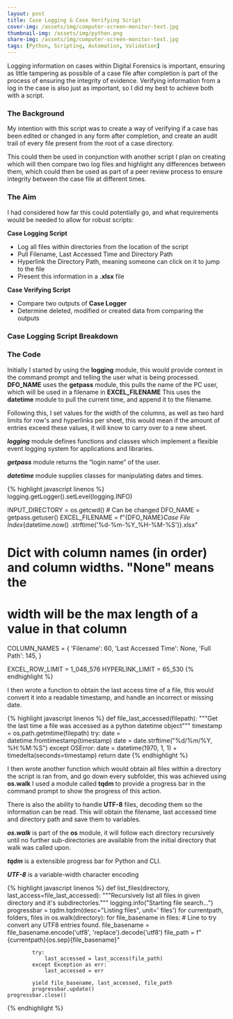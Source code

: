 ```yaml
---
layout: post
title: Case Logging & Case Verifying Script 
cover-img: /assets/img/computer-screen-monitor-text.jpg
thumbnail-img: /assets/img/python.png
share-img: /assets/img/computer-screen-monitor-text.jpg
tags: [Python, Scripting, Automation, Validation]
---
```


Logging information on cases within Digital Forensics is important, ensuring as little tampering as possible of a case file after completion is part of the process of ensuring the integrity of evidence. Verifying information from a log in the case is also just as important, so I did my best to achieve both with a script.

### The Background
My intention with this script was to create a way of verifying if a case has been edited or changed in any form after completion, and create an audit trail of every file present from the root of a case directory. 

This could then be used in conjunction with another script I plan on creating which will then compare two log files and highlight any differences between them, which could then be used as part of a peer review process to ensure integrity between the case file at different times.

### The Aim
I had considered how far this could potentially go, and what requirements would be needed to allow for robust scripts:

**Case Logging Script**
- Log all files within directories from the location of the script
- Pull Filename, Last Accessed Time and Directory Path
- Hyperlink the Directory Path, meaning someone can click on it to jump to the file
- Present this information in a **.xlsx** file

**Case Verifying Script**
- Compare two outputs of **Case Logger**
- Determine deleted, modified or created data from comparing the outputs

### Case Logging Script Breakdown


### The Code

Initially I started by using the **logging** module, this would provide context in the command prompt and telling the user what is being processed. 
**DFO_NAME** uses the **getpass** module, this pulls the name of the PC user, which will be used in a filename in **EXCEL_FILENAME**
This uses the **datetime** module to pull the current time, and append it to the filename. 

Following this, I set values for the width of the columns, as well as two hard limits for row's and hyperlinks per sheet, this would mean if the amount of entries exceed these values, it will know to carry over to a new sheet.

_**logging**_ module defines functions and classes which implement a flexible event logging system for applications and libraries. 

_**getpass**_ module returns the “login name” of the user.

_**datetime**_ module supplies classes for manipulating dates and times.

{% highlight javascript linenos %}
logging.getLogger().setLevel(logging.INFO)

INPUT_DIRECTORY = os.getcwd()  # Can be changed
DFO_NAME = getpass.getuser() 
EXCEL_FILENAME = f"{DFO_NAME}_Case File Index_{datetime.now()
.strftime('%d-%m-%Y_%H-%M-%S')}.xlsx"

# Dict with column names (in order) and column widths. "None" means the
# width will be the max length of a value in that column
COLUMN_NAMES = {
    'Filename': 60,
    'Last Accessed Time': None,
    'Full Path': 145,
}

EXCEL_ROW_LIMIT = 1_048_576
HYPERLINK_LIMIT = 65_530
{% endhighlight %}

I then wrote a function to obtain the last access time of a file, this would convert it into a readable timestamp, and handle an incorrect or missing date.

{% highlight javascript linenos %}
def file_last_accessed(filepath):
    """Get the last time a file was accessed as a python datetime object"""
    timestamp = os.path.getmtime(filepath)
    try:
        date = datetime.fromtimestamp(timestamp)
        date = date.strftime("%d/%m/%Y, %H:%M:%S")
    except OSError:
        date = datetime(1970, 1, 1) + timedelta(seconds=timestamp)
    return date
{% endhighlight %}

I then wrote another function which would obtain all files within a directory the script is ran from, and go down every subfolder, this was achieved using **os.walk**  I used a module called **tqdm** to provide a progress bar in the command prompt to show the progress of this action.

There is also the ability to handle **UTF-8** files, decoding them so the information can be read. This will obtain the filename, last accessed time and directory path and save them to variables.

_**os.walk**_ is part of the **os** module, it will follow each directory recursively until no further sub-directories are available from the initial directory that walk was called upon.

_**tqdm**_ is a extensible progress bar for Python and CLI.

_**UTF-8**_ is a variable-width character encoding

{% highlight javascript linenos %}
def list_files(directory, last_access=file_last_accessed):
    """Recursively list all files in given directory and it's subdirectories."""
    logging.info("Starting file search...")
    progressbar = tqdm.tqdm(desc="Listing files", unit=' files')
    for currentpath, folders, files in os.walk(directory):
        for file_basename in files:
            # Line to try convert any UTF8 entries found.
            file_basename = file_basename.encode('utf8', 'replace').decode('utf8')
            file_path = f"{currentpath}{os.sep}{file_basename}"

            try:
                last_accessed = last_access(file_path)
            except Exception as err:
                last_accessed = err

            yield file_basename, last_accessed, file_path
            progressbar.update()
    progressbar.close()
{% endhighlight %}
